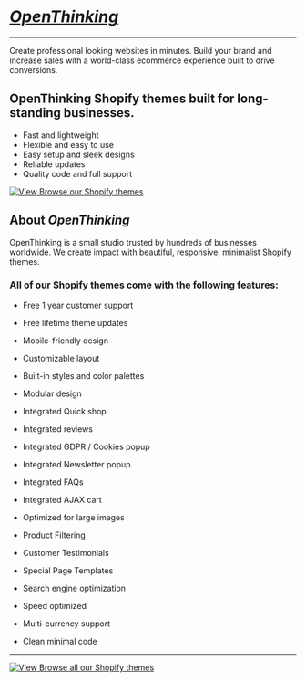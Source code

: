 # [_OpenThinking_](https://example.com/?ref=ghrepo)

---
Create professional looking websites in minutes. Build your brand and increase sales with a world-class ecommerce experience built to drive conversions. 


## OpenThinking Shopify themes built for long-standing businesses.
- Fast and lightweight
- Flexible and easy to use
- Easy setup and sleek designs
- Reliable updates
- Quality code and full support

[![View](https://icongr.am/feather/eye.svg?size=16&color=FDBD00) Browse our Shopify themes](https://example.com/?ref=ghrepo)

## About _OpenThinking_
OpenThinking is a small studio trusted by hundreds of businesses worldwide. We create impact with beautiful, responsive, minimalist Shopify themes.

### All of our Shopify themes come with the following features:

- Free 1 year customer support
- Free lifetime theme updates

- Mobile-friendly design
- Customizable layout
- Built-in styles and color palettes
- Modular design


- Integrated Quick shop
- Integrated reviews
- Integrated GDPR / Cookies popup
- Integrated Newsletter popup
- Integrated FAQs
- Integrated AJAX cart


- Optimized for large images
- Product Filtering
- Customer Testimonials
- Special Page Templates
- Search engine optimization
- Speed optimized
- Multi-currency support
- Clean minimal code

---
[![View](https://icongr.am/feather/eye.svg?size=16&color=FDBD00) Browse all our Shopify themes](https://example.com/?ref=ghrepo)
